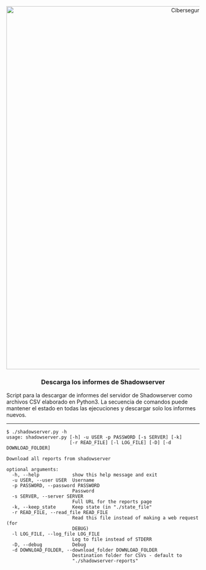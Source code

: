 <p align="center">
  <a href="https://github.com/othneildrew/Best-README-Template">
    <img width="946" alt="Ciberseguridad" src="https://user-images.githubusercontent.com/46871300/125079966-38ef8380-e092-11eb-9b5e-8bd0314d9274.PNG">
  </a>
 
   <h3 align="center">Descarga los informes de Shadowserver</h3>

  <p>
  Script para la descargar de informes del servidor de Shadowserver como archivos CSV elaborado en Python3.
  La secuencia de comandos puede mantener el estado en todas las ejecuciones y descargar solo los informes nuevos.
  </p>
</p>




---

```
$ ./shadowserver.py -h
usage: shadowserver.py [-h] -u USER -p PASSWORD [-s SERVER] [-k]
                       [-r READ_FILE] [-l LOG_FILE] [-D] [-d DOWNLOAD_FOLDER]

Download all reports from shadowserver

optional arguments:
  -h, --help            show this help message and exit
  -u USER, --user USER  Username
  -p PASSWORD, --password PASSWORD
                        Password
  -s SERVER, --server SERVER
                        Full URL for the reports page
  -k, --keep_state      Keep state (in "./state_file"
  -r READ_FILE, --read_file READ_FILE
                        Read this file instead of making a web request (for
                        DEBUG)
  -l LOG_FILE, --log_file LOG_FILE
                        Log to file instead of STDERR
  -D, --debug           Debug
  -d DOWNLOAD_FOLDER, --download_folder DOWNLOAD_FOLDER
                        Destination folder for CSVs - default to
                        "./shadowserver-reports"
```

